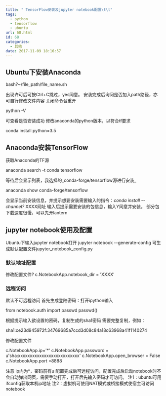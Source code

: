 ```yaml
---
title: " TensorFlow安装及jupyter notebook配置\t\t"
tags:
  - python
  - tensorflow
  - ubuntu
url: 68.html
id: 68
categories:
  - 其他
date: 2017-11-09 18:16:57
---
```


Ubuntu下安装Anaconda
-----------------

bash?~/file\_path/file\_name.sh

出现许可后可按Ctrl+C跳过，yes同意。 安装完成后询问是否加入path路径，亦可自行修改文件内容 关闭命令台重开

python -V

可查看是否安装成功 修改anaconda的python版本，以符合tf要求

conda install python=3.5

Anaconda安装TensorFlow
--------------------

获取Anaconda的TF源

anaconda search -t conda tensorflow

等待后会显示列表，我选择的_conda-forge/tensorflow源进行安装_

anaconda show conda-forge/tensorflow

会显示当前安装信息，并提示想要安装需要输入的指令：_conda install --channel?_ XXXX网址 输入后提示需要安装的包信息，输入Y同意并安装。 部分包下载速度很慢，可以先开lantern

jupyter notebook使用及配置
---------------------

Ubuntu下输入jupyter notebook打开 jupyter notebook --generate-config 可生成默认配置文件jupyter\_notebook\_config.py

### 默认地址配置

修改配置文件? c.NotebookApp.notebook_dir = 'XXXX'

### 远程访问

默认不可远程访问 首先生成登陆密码：打开ipython输入

from notebook.auth import passwd
passwd()

根据提示输入欲设置的密码，复制生成的sha1密码 需要完整复制，例如：

sha1:ce23d945972f:34769685a7ccd3d08c84a18c63968a41f1140274

修改配置文件

c.NotebookApp.ip='*'
c.NotebookApp.password = u'sha:xxxxxxxxxxxxxxxxxxxxxxxxxx'
c.NotebookApp.open_browser = False
c.NotebookApp.port =8888

注意 ip内为*，密码前有u 配置完成后可远程访问，配置完成后启动notebook时不会自动弹出网页，需要手动打开，打开后先输入密码才可访问。 注1：ubuntu可用ifconfig获取本机ip地址 注2：虚拟机可使用NAT模式或桥接模式使宿主可访问notebook